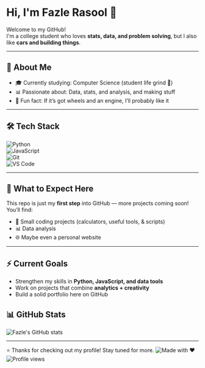 # Hi, I'm Fazle Rasool 👋

Welcome to my GitHub!  
I'm a college student who loves **stats, data, and problem solving**, but I also like **cars and building things**.  

---

## 🔧 About Me
- 🎓 Currently studying: Computer Science (student life grind 🥲)  
- 📊 Passionate about: Data, stats, and analysis, and making stuff
- 🚗 Fun fact: If it’s got wheels and an engine, I’ll probably like it  

---

## 🛠️ Tech Stack  
![Python](https://img.shields.io/badge/Python-3776AB?style=for-the-badge&logo=python&logoColor=white)  
![JavaScript](https://img.shields.io/badge/JavaScript-F7DF1E?style=for-the-badge&logo=javascript&logoColor=black)  
![Git](https://img.shields.io/badge/Git-F05032?style=for-the-badge&logo=git&logoColor=white)  
![VS Code](https://img.shields.io/badge/VS%20Code-007ACC?style=for-the-badge&logo=visual-studio-code&logoColor=white)  

---

## 📂 What to Expect Here
This repo is just my **first step** into GitHub — more projects coming soon!  
You’ll find:
- 🔢 Small coding projects (calculators, useful tools, & scripts)  
- 📊 Data analysis  
- 🌐 Maybe even a personal website  

---

## ⚡ Current Goals
- Strengthen my skills in **Python, JavaScript, and data tools**  
- Work on projects that combine **analytics + creativity**  
- Build a solid portfolio here on GitHub

## 📊 GitHub Stats  
![Fazle's GitHub stats](https://github-readme-stats.vercel.app/api?username=Fazler&show_icons=true&theme=tokyonight)  

---

⭐️ Thanks for checking out my profile! Stay tuned for more.
![Made with ❤️](https://img.shields.io/badge/Made%20with-❤️-red)
![Profile views](https://komarev.com/ghpvc/?username=YOURUSERNAME&label=Profile%20views&color=blue&style=flat)
<!--
**FazleRas/FazleRas** is a ✨ _special_ ✨ repository because its `README.md` (this file) appears on your GitHub profile.

Here are some ideas to get you started:

- 🔭 I’m currently working on ...
- 🌱 I’m currently learning ...
- 👯 I’m looking to collaborate on ...
- 🤔 I’m looking for help with ...
- 💬 Ask me about ...
- 📫 How to reach me: ...
- 😄 Pronouns: ...
- ⚡ Fun fact: ...
-->
